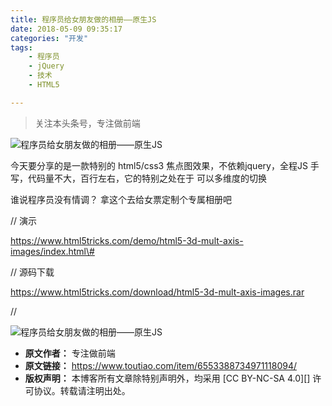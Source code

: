 ```yaml
---
title: 程序员给女朋友做的相册——原生JS
date: 2018-05-09 09:35:17
categories: "开发"
tags:
	- 程序员
	- jQuery
	- 技术
	- HTML5

---
```


> 关注本头条号，专注做前端

![程序员给女朋友做的相册——原生JS][JS]

今天要分享的是一款特别的 html5/css3 焦点图效果，不依赖jquery，全程JS 手写，代码量不大，百行左右，它的特别之处在于 可以多维度的切换

谁说程序员没有情调？ 拿这个去给女票定制个专属相册吧

// 演示

https://www.html5tricks.com/demo/html5-3d-mult-axis-images/index.html\#

// 源码下载

https://www.html5tricks.com/download/html5-3d-mult-axis-images.rar

//

![程序员给女朋友做的相册——原生JS][JS 1]


[JS]: /pro/os/crawler/UBA6-FZ2U-QIYJ.jpg
[JS 1]: /pro/os/crawler/F7VF-ZRRI-BBAU.jpg
 *  **原文作者：** 专注做前端
 *  **原文链接：** https://www.toutiao.com/item/6553388734971118094/
 *  **版权声明：** 本博客所有文章除特别声明外，均采用 [CC BY-NC-SA 4.0][] 许可协议。转载请注明出处。